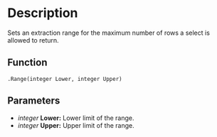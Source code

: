 # Description

Sets an extraction range for the maximum number of rows a select is allowed to return.

## Function

```squirrel
.Range(integer Lower, integer Upper)
```

## Parameters

* *integer* **Lower:** Lower limit of the range.
* *integer* **Upper:** Upper limit of the range.